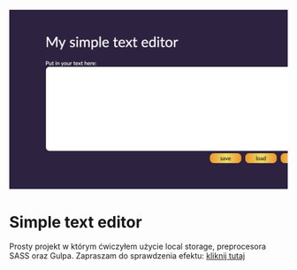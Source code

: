 ![page screenshot](github/scr1.png)

# Simple text editor

  Prosty projekt w którym ćwiczyłem użycie local storage, preprocesora SASS oraz Gulpa.
Zapraszam do sprawdzenia efektu: [kliknij tutaj](https://jedrzejch.github.io/simpleTxtEditor/)



